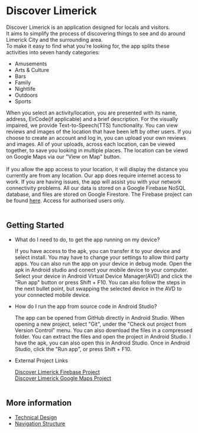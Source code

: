 # Discover Limerick
Discover Limerick is an application designed for locals and visitors.<br>
It aims to simplify the process of discovering things to see and do around Limerick City and the surrounding area.<br>
To make it easy to find what you're looking for, the app splits these activities into seven handy categories:<br>
* Amusements
* Arts & Culture
* Bars
* Family
* Nightlife
* Outdoors
* Sports

When you select an activity/location, you are presented with its name, address, EirCode(if applicable) and a brief description. For the visually impaired, we provide Text-to-Speech(TTS) functionality. You can view reviews and images of the location that have been left by other users. If you choose to create an account and log in, you can upload your own reviews and images. All of your uploads, across each location, can be viewed together, to save you looking in multiple places. The location can be viewd on Google Maps via our "View on Map" button.
<br><br>
If you allow the app access to your location, it will display the distance you currently are from any location. Our app does require internet access to work. If you are having issues, the app will assist you with your network connectivity problems. All our data is stored on a Google Firebase NoSQL database, and files are stored on Google Firestore. The Firebase project can be found [here](https://console.firebase.google.com/u/0/project/discover-limerick/overview "Firebase Project"). Access for authorised users only.
<br><br>
## Getting Started
* What do I need to do, to get the app running on my device?

  If you have access to the apk, you can transfer it to your device and select install. You may have to change your settings to allow third party apps. You can also run the app on your device in debug mode. Open the apk in Android studio and conect your mobile device to your computer. Select your device in Android Virtual Device Manager(AVD) and click the "Run app" button or press Shift + F10. You can also follow the steps in the next bullet point, but swapping the selected device in the AVD to your connected mobile device.
* How do I run the app from source code in Android Studio?

  The app can be opened from GitHub directly in Android Studio. When opening a new project, select "Git", under the "Check out project from Version Control" menu. You can also download the files in a compressed folder. You can extract the files and open the project in Android Studio. I have the apk, you can also open this in Android Studio. Once in Android Studio, click the "Run app", or press Shift + F10.<br>
* External Project Links

  [Discover Limerick Firebase Project](https://console.firebase.google.com/u/0/project/discover-limerick/overview "Firebase Project")<br>
  [Discover Limerick Google Maps Project](https://console.cloud.google.com/google/maps-apis/new?project=discover-limerick "Google Maps Project")
<br><br>
## More information

* [Technical Design](design.md "Technical Design")
* [Navigation Structure](structure.md "NavigationSstructure")
